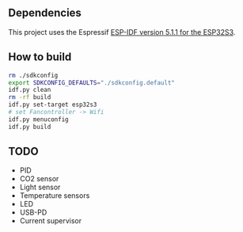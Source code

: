 ## Dependencies
This project uses the Espressif [ESP-IDF version 5.1.1 for the ESP32S3](https://docs.espressif.com/projects/esp-idf/en/v5.1.1/esp32s3/get-started/index.html).

## How to build
```bash
rm ./sdkconfig
export SDKCONFIG_DEFAULTS="./sdkconfig.default"
idf.py clean
rm -rf build
idf.py set-target esp32s3
# set Fancontroller -> Wifi
idf.py menuconfig
idf.py build
```

## TODO
* PID
* CO2 sensor
* Light sensor
* Temperature sensors
* LED
* USB-PD
* Current supervisor
